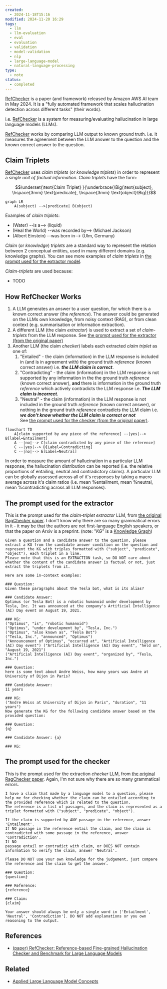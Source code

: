 ```yaml
---
created:
  - 2024-11-18T15:16
modified: 2024-11-20 16:29
tags:
  - llm
  - llm-evaluation
  - eval
  - evaluation
  - validation
  - model-validation
  - nlp
  - large-language-model
  - natural-language-processing
type:
  - note
status:
  - completed
---
```

[RefChecker](https://arxiv.org/abs/2405.14486) is a paper (and framework) released by Amazon AWS AI team in May 2024. It is a "fully automated framework that scales hallucination detection across different tasks" (their words). 

i.e. [RefChecker](https://arxiv.org/abs/2405.14486) is a system for measuring/evaluating hallucination in large language models (LLMs).

[RefChecker](https://arxiv.org/abs/2405.14486) works by comparing LLM output to known ground truth. i.e. it measures the agreement between the LLM answer to the question and the known correct answer to the question.   
## Claim Triplets 
[RefChecker](https://arxiv.org/abs/2405.14486) uses *claim triplets* (or *knowledge triplets*) in order to represent a *single unit of factual information*. *Claim triplets* have the form: 

$$\underset{\text{Claim Triplet}
}{\underbrace{\Big(\text{subject}, \hspace{3mm} \text{predicate}, \hspace{3mm} \text{object}\Big)}}$$

```mermaid
graph LR
    A(subject) -->|predicate| B(object)
```

Examples of *claim triplets*:
- (Water) --is a--> (liquid)
- (Heal the World) --was recorded by--> (Michael Jackson)
- (Albert Einstein) --was born in--> (Ulm, Germany)

*Claim* (or *knowledge*) *triplets* are a standard way to represent the relation between 2 conceptual entities, used in many different domains (e.g. knowledge graphs). You can see more examples of *claim triplets* in [the prompt used for the extractor model](#The%20prompt%20used%20for%20the%20extractor).

*Claim-triplets* are used because:
- TODO
## How RefChecker Works
1. A LLM generates an answer to a user question, for which there is a known correct answer (the *reference*). The answer could be generated on the LLMs own knowledge, from noisy context (RAG), or from clean context (e.g. summarisation or information extraction).
2.  A different LLM (the claim *extractor*) is used to extract a set of *claim-triplets* from the LLM response. See [the prompt used for the extractor (from the original paper)](#The%20prompt%20used%20for%20the%20extractor)
3. Another LLM (the claim *checker*) labels each extracted *claim triplet* as one of:
	1. "Entailed" - the claim (information) in the LLM response is included in (and is in agreement with) the ground truth *reference* (known correct answer) i.e. ***the LLM claim is correct***.
	2. "Contradicting" - the claim (information) in the LLM response is not supported by any information in the the ground truth *reference* (known correct answer), **and** there is information in the ground truth *reference* which actively contradicts the LLM response i.e. ***The LLM claim is incorrect***.
	3. "Neutral" - the claim (information) in the LLM response is not included in the ground truth *reference* (known correct answer), or nothing in the ground truth *reference* contradicts the LLM claim i.e. ***we don't know whether the LLM claim is correct or not***  
	   See [the prompt used for the checker (from the original paper)](#The%20prompt%20used%20for%20the%20checker).
```mermaid
flowchart TD
    A[claim supported by any piece of the reference] --|yes|--> B[label=Entailment]
    A --|no|--> C[claim contradicted by any piece of the reference]
    C --|yes|--> D[Label=Contradicting]
    C --|no|--> E[Label=Neutral]
```
  In order to measure the amount of hallucination in a particular LLM response, the hallucination distribution can be reported (i.e. the relative proportions of entailing, neutral and contradictory claims).
  A particular LLM can be globally assessed across all of it's responses by taking a macro average across it's claim ratios (i.e. mean %entailment, mean %neutral, mean %contradicting across all LLM responses).    
## The prompt used for the extractor
This is the prompt used for the *claim-triplet* *extractor* LLM, from [the original RagChecker paper](https://arxiv.org/abs/2405.14486).
I don't know why there are so many grammatical errors in it - it may be that the authors are not first-language English speakers, or that the paper on Arxiv is a preprint.
(note: "*KG*" is a [Knowledge Graph](https://en.wikipedia.org/wiki/Knowledge_graph))

```
Given a question and a candidate answer to the question, please extract a KG from the candidate answer condition on the question and represent the KG with triples formatted with ("subject", "predicate", "object"), each triplet in a line.
Please note that this is an EXTRACTION task, so DO NOT care about whether the content of the candidate answer is factual or not, just extract the triplets from it.

Here are some in-context examples:

### Question:
Given these paragraphs about the Tesla bot, what is its alias?

### Candidate Answer:
Optimus (or Tesla Bot) is a robotic humanoid under development by Tesla, Inc. It was announced at the company's Artificial Intelligence (AI) Day event on August 19, 2021.

### KG:
("Optimus", "is", "robotic humanoid")
("Optimus", "under development by", "Tesla, Inc.")
("Optimus", "also known as", "Tesla Bot")
("Tesla, Inc.", "announced", "Optimus")
("Announcement of Optimus", "occurred at", "Artificial Intelligence (AI) Day event") ("Artificial Intelligence (AI) Day event", "held on", "August 19, 2021")
("Artificial Intelligence (AI) Day event", "organized by", "Tesla, Inc.")

### Question:
here is some text about Andre Weiss, how many years was Andre at University of Dijon in Paris?

### Candidate Answer:
11 years

### KG:
("Andre Weiss at University of Dijon in Paris", "duration", "11 years")
Now generate the KG for the following candidate answer based on the provided question:

### Question:
{q}

### Candidate Answer: {a}

### KG:
```

## The prompt used for the checker 
This is the prompt used for the extraction *checker* LLM, from [the original RagChecker paper](https://arxiv.org/abs/2405.14486). Again, I'm not sure why there are so many grammatical errors.

```
I have a claim that made by a language model to a question, please help me for checking whether the claim can be entailed according to the provided reference which is related to the question.
The reference is a list of passages, and the claim is represented as a triplet formatted with ("subject", "predicate", "object").

If the claim is supported by ANY passage in the reference, answer 'Entailment'.
If NO passage in the reference entail the claim, and the claim is contradicted with some passage in the reference, answer 'Contradiction'.
If NO
passage entail or contradict with claim, or DOES NOT contain information to verify the claim, answer 'Neutral'.

Please DO NOT use your own knowledge for the judgement, just compare the reference and the claim to get the answer.

### Question: 
{question}

### Reference:
{reference}

### Claim:
{claim}

Your answer should always be only a single word in ['Entailment', 'Neutral', 'Contradiction']. DO NOT add explanations or you own reasoning to the output.
```

## References
* [(paper) RefChecker: Reference-based Fine-grained Hallucination Checker and Benchmark for Large Language Models](https://arxiv.org/abs/2405.14486)
## Related
* [Applied Large Language Model Concepts](Applied%20Large%20Language%20Model%20Concepts.md)